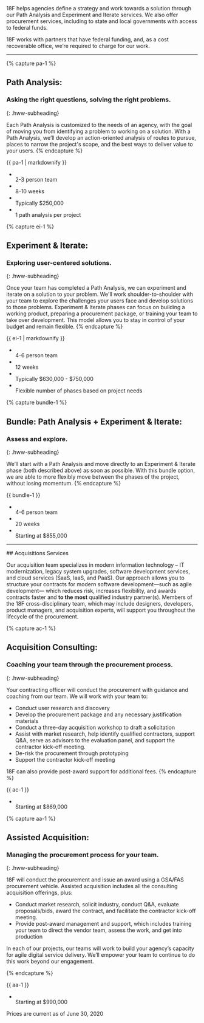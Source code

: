 </div>
18F helps agencies define a strategy and work towards a solution through our Path Analysis and Experiment and Iterate services. We also offer procurement services, including to state and local governments with access to federal funds.

18F works with partners that have federal funding, and, as a cost recoverable office, we’re required to charge for our work.

</div>

---

{% capture pa-1 %}
## Path Analysis:
### Asking the right questions, solving the right problems.
{: .hww-subheading}

Each Path Analysis is customized to the needs of an agency, with the goal of moving you from identifying a problem to working on a solution. With a Path Analysis, we’ll develop an action-oriented analysis of routes to pursue, places to narrow the project's scope, and the best ways to deliver value to your users.
{% endcapture %}

<div class="grid-row usa-section">
  <div class="grid-row grid-gap">
    <div class="tablet:grid-col-8">
      {{ pa-1 | markdownify }}
    </div>
    <div class="tablet:grid-col-4">
      <ul class="graphic-list">
        <li>
          <div class="graphic-list-img">
            <img src="{{ site.baseurl }}/assets/img/team-sm.svg" alt="">
          </div>
          <span>2-3 person team</span>
        </li>
        <li>
          <div class="graphic-list-img">
            <img src="{{ site.baseurl }}/assets/img/calendar.svg" alt="">
          </div>
          <span>8-10 weeks</span>
        </li>
        <li>
          <div class="graphic-list-img">
            <img src="{{ site.baseurl }}/assets/img/price-tag.svg" alt="">
          </div>
          <span>Typically $250,000</span>
        </li>
        <li>
          <div class="graphic-list-img">
            <img src="{{ site.baseurl }}/assets/img/arrow-right-dashed.svg" alt="">
          </div>
          <span>1 path analysis per project</span>
        </li>
      </ul>
    </div>
  </div>
</div>

{% capture ei-1 %}
## Experiment & Iterate:
### Exploring user-centered solutions.
{: .hww-subheading}

Once your team has completed a Path Analysis, we can experiment and iterate on a solution to your problem. We'll work shoulder-to-shoulder with your team to explore the challenges your users face and develop solutions to those problems. Experiment & Iterate phases can focus on building a working product, preparing a procurement package, or training your team to take over development. This model allows you to stay in control of your budget and remain flexible.
{% endcapture %}

<div class="grid-row usa-section">
  <div class="grid-row grid-gap">
    <div class="tablet:grid-col-8">
      {{ ei-1 | markdownify }}
    </div>
    <div class="tablet:grid-col-4">
      <ul class="graphic-list">
        <li>
          <div class="graphic-list-img">
            <img src="{{ site.baseurl }}/assets/img/team-lg.svg" alt="">
          </div>
          <span>4-6 person team</span>
        </li>
        <li>
          <div class="graphic-list-img">
            <img src="{{ site.baseurl }}/assets/img/calendar.svg" alt="">
          </div>
          <span>12 weeks</span>
        </li>
        <li>
          <div class="graphic-list-img">
            <img src="{{ site.baseurl }}/assets/img/price-tag.svg" alt="">
          </div>
          <span>Typically $630,000 - $750,000</span>
        </li>
        <li>
          <div class="graphic-list-img">
            <img src="{{ site.baseurl }}/assets/img/rotate-clockwise.svg" alt="">
          </div>
          <span>Flexible number of phases based on project needs</span>
        </li>
      </ul>
    </div>
  </div>
</div>

{% capture bundle-1 %}
## Bundle: Path Analysis + Experiment & Iterate:
### Assess and explore.
{: .hww-subheading}

We’ll start with a Path Analysis and move directly to an Experiment & Iterate phase (both described above) as soon as possible. With this bundle option, we are able to more flexibly move between the phases of the project, without losing momentum.
{% endcapture %}
<div class="grid-row grid-gap usa-section" id="bundle">
  <div class="tablet:grid-col-8" markdown="1">
    {{ bundle-1 }}
  </div>
  <div class="tablet:grid-col-4">
    <ul class="graphic-list">
      <li>
        <div class="graphic-list-img">
          <img src="{{ site.baseurl }}/assets/img/team-sm.svg" alt="">
        </div>
        <span>4-6 person team</span>
      </li>
      <li>
        <div class="graphic-list-img">
          <img src="{{ site.baseurl }}/assets/img/calendar.svg" alt="">
        </div>
        <span>20 weeks</span>
      </li>
      <li>
        <div class="graphic-list-img">
          <img src="{{ site.baseurl }}/assets/img/price-tag.svg" alt="">
        </div>
        <span>Starting at $855,000</span>
      </li>
    </ul>
  </div>
</div>

---

<div class="acq-intro usa-section" markdown="1">
## Acquisitions Services

Our acquisition team specializes in modern information technology – IT modernization, legacy system upgrades, software development services, and cloud services (SaaS, IaaS, and PaaS).  Our approach allows you to structure your contracts for modern software development—such as agile development— which reduces risk, increases flexibility, and awards contracts faster and **to the most** qualified industry partner(s). Members of the 18F cross-disciplinary team, which may include designers, developers, product managers, and acquisition experts, will support you throughout the lifecycle of the procurement.
</div>

{% capture ac-1 %}
## Acquisition Consulting:
### Coaching your team through the procurement process.
{: .hww-subheading}

Your contracting officer will conduct the procurement with guidance and coaching from our team. We will work with your team to:

- Conduct user research and discovery
- Develop the procurement package and any necessary justification materials
- Conduct a three-day acquisition workshop to draft a solicitation
- Assist with market research, help identify qualified contractors, support Q&A, serve as advisors to the evaluation panel, and support the contractor kick-off meeting.
- De-risk the procurement through prototyping
- Support the contractor kick-off meeting

18F can also provide post-award support for additional fees.
{% endcapture %}
<div class="grid-row grid-gap usa-section" id="acquisition-consulting">
  <div class="tablet:grid-col-8" markdown="1">
    {{ ac-1 }}
  </div>
  <div class="tablet:grid-col-4">
    <ul class="graphic-list">
      <li>
        <div class="graphic-list-img">
          <img src="{{ site.baseurl }}/assets/img/price-tag.svg" alt="">
        </div>
        <span>Starting at $869,000</span>
      </li>
    </ul>
  </div>
</div>

{% capture aa-1 %}
## Assisted Acquisition:
### Managing the procurement process for your team.
{: .hww-subheading}

18F will conduct the procurement and issue an award using a GSA/FAS procurement vehicle. Assisted acquisition includes all the consulting acquisition offerings, plus:

- Conduct market research, solicit industry, conduct Q&A, evaluate proposals/bids, award the contract, and facilitate the contractor kick-off meeting.
- Provide post-award management and support, which includes training your team to direct the vendor team, assess the work, and get into production

In each of our projects, our teams will work to build your agency’s capacity for agile digital service delivery. We’ll empower your team to continue to do this work beyond our engagement.

{% endcapture %}
<div class="grid-row grid-gap usa-section" id="assisted-acquisition">
  <div class="tablet:grid-col-8" markdown="1">
    {{ aa-1 }}
  </div>
  <div class="tablet:grid-col-4">
    <ul class="graphic-list">
      <li>
        <div class="graphic-list-img">
          <img src="{{ site.baseurl }}/assets/img/price-tag.svg" alt="">
        </div>
        <span>Starting at $990,000</span>
      </li>
    </ul>
  </div>
</div>

<div>Prices are current as of June 30, 2020
</div>

